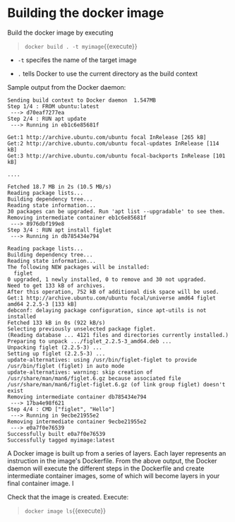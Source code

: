 # Building the docker image

Build the docker image by executing

> `docker build . -t myimage`{{execute}}

* `-t` specifes the name of the target image

* `.` tells Docker to use the current directory as the build context

Sample output from the Docker daemon:

```
Sending build context to Docker daemon  1.547MB
Step 1/4 : FROM ubuntu:latest
 ---> d70eaf7277ea
Step 2/4 : RUN apt update
 ---> Running in eb1c6e85681f

Get:1 http://archive.ubuntu.com/ubuntu focal InRelease [265 kB]
Get:2 http://archive.ubuntu.com/ubuntu focal-updates InRelease [114 kB]
Get:3 http://archive.ubuntu.com/ubuntu focal-backports InRelease [101 kB]

....

Fetched 18.7 MB in 2s (10.5 MB/s)
Reading package lists...
Building dependency tree...
Reading state information...
30 packages can be upgraded. Run 'apt list --upgradable' to see them.
Removing intermediate container eb1c6e85681f
 ---> 8976dbf199e8
Step 3/4 : RUN apt install figlet
 ---> Running in db785434e794

Reading package lists...
Building dependency tree...
Reading state information...
The following NEW packages will be installed:
  figlet
0 upgraded, 1 newly installed, 0 to remove and 30 not upgraded.
Need to get 133 kB of archives.
After this operation, 752 kB of additional disk space will be used.
Get:1 http://archive.ubuntu.com/ubuntu focal/universe amd64 figlet amd64 2.2.5-3 [133 kB]
debconf: delaying package configuration, since apt-utils is not installed
Fetched 133 kB in 0s (922 kB/s)
Selecting previously unselected package figlet.
(Reading database ... 4121 files and directories currently installed.)
Preparing to unpack .../figlet_2.2.5-3_amd64.deb ...
Unpacking figlet (2.2.5-3) ...
Setting up figlet (2.2.5-3) ...
update-alternatives: using /usr/bin/figlet-figlet to provide /usr/bin/figlet (figlet) in auto mode
update-alternatives: warning: skip creation of /usr/share/man/man6/figlet.6.gz because associated file /usr/share/man/man6/figlet-figlet.6.gz (of link group figlet) doesn't exist
Removing intermediate container db785434e794
 ---> 17ba4e98f621
Step 4/4 : CMD ["figlet", "Hello"]
 ---> Running in 9ecbe21955e2
Removing intermediate container 9ecbe21955e2
 ---> e0a7f0e76539
Successfully built e0a7f0e76539
Successfully tagged myimage:latest
```

A Docker image is built up from a series of layers. Each layer represents an instruction in the image's Dockerfile. From the above output, the Docker daemon will execute the different steps in the Dockerfile and create intermediate container images, some of which will become layers in your final container image. I

Check that the image is created. Execute:

> `docker image ls`{{execute}}